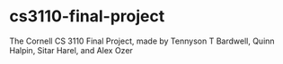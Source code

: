 # cs3110-final-project
The Cornell CS 3110 Final Project, made by Tennyson T Bardwell, Quinn Halpin, Sitar Harel, and Alex Ozer
